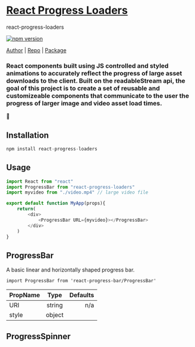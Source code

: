 # [React Progress Loaders](https://www.jakemiller.io/react-progress-loaders)

react-progress-loaders

[![npm version](http://img.shields.io/npm/v/react-progress-loaders.svg?style=flat)](https://npmjs.org/package/react-progress-loaders "View this project on npm")


[Author](github.com/jakermate) | [Repo](github.com/jakermate/react-progress-bar) | [Package](https://www.npmjs.com/package/react-progress-loaders)

### React components built using JS controlled and styled animations to accurately reflect the progress of large asset downloads to the client.  Built on the readableStream api, the goal of this project is to create a set of reusable and customizeable components that communicate to the user the progress of larger image and video asset load times.


:rocket:
## Installation
```js
npm install react-progress-loaders
```

## Usage
```js
import React from "react"
import ProgressBar from "react-progress-loaders"
import myvideo from "./video.mp4" // large video file

export default function MyApp(props){
    return(
        <div>
            <ProgressBar URL={myvideo}></ProgressBar>
        </div>
    )
}
```

<!-- ## Usage -->

## ProgressBar
A basic linear and horizontally shaped progress bar.

    import ProgressBar from 'react-progress-bar/ProgressBar'

| PropName    |  Type       | Defaults      |
| :---        |    :----:   |          ---: |
| URI         | string      | n/a           |
| style       | object      |               |

## ProgressSpinner